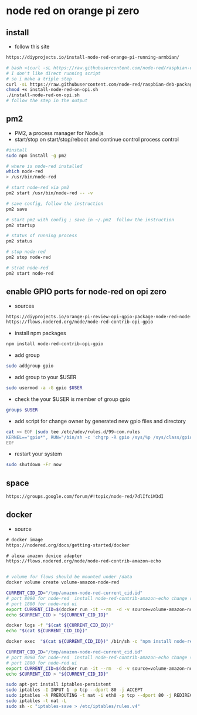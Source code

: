 # node red on orange pi zero

## install

- follow this site

```txt
https://diyprojects.io/install-node-red-orange-pi-running-armbian/
```

```bash
# bash <(curl -sL https://raw.githubusercontent.com/node-red/raspbian-deb-package/master/resources/update-nodejs-and-nodered)
# I don't like direct running script
# so i make a triple step
curl -sL https://raw.githubusercontent.com/node-red/raspbian-deb-package/master/resources/update-nodejs-and-nodered -o install-node-red-on-opi.sh
chmod +x install-node-red-on-opi.sh
./install-node-red-on-opi.sh
# follow the step in the output
```

## pm2

- PM2, a process manager for Node.js
- start/stop on start/stop/reboot and continue control process control

```bash
#install
sudo npm install -g pm2

# where is node-red installed
which node-red
> /usr/bin/node-red

# start node-red via pm2
pm2 start /usr/bin/node-red -- -v

# save config, follow the instruction
pm2 save

# start pm2 with config ; save in ~/.pm2  follow the instruction
pm2 startup

# status of running process
pm2 status

# stop node-red
pm2 stop node-red

# strat node-red
pm2 start node-red
```

## enable GPIO ports for node-red on opi zero

- sources

```txt
https://diyprojects.io/orange-pi-review-opi-gpio-package-node-red-node-red-contrib-opi-gpio/
https://flows.nodered.org/node/node-red-contrib-opi-gpio
```

- install npm packages

```bash
npm install node-red-contrib-opi-gpio
```

- add group

```bash
sudo addgroup gpio
```

- add group to your $USER

```bash
sudo usermod -a -G gpio $USER
```

- check the your $USER is member of group gpio

```bash
groups $USER
```

- add script for change owner by generated new gpio files and directory

```bash
cat << EOF |sudo tee /etc/udev/rules.d/99-com.rules
KERNEL=="gpio*", RUN="/bin/sh -c 'chgrp -R gpio /sys/%p /sys/class/gpio && chmod -R g+w /sys/%p /sys/class/gpio'"
EOF
```

- restart your system

```bash
sudo shutdown -Fr now
```

## space

```txt
https://groups.google.com/forum/#!topic/node-red/7dlIfciW3dI

```

## docker

- source

```txt
# docker image
https://nodered.org/docs/getting-started/docker

# alexa amazon device adapter
https://flows.nodered.org/node/node-red-contrib-amazon-echo
```

```bash create_volume_amazon-node-red.sh

# volume for flows should be mounted under /data
docker volume create volume-amazon-node-red
```

```bash install_container.sh
CURRENT_CID_ID="/tmp/amazon-node-red-current_cid.id"
# port 8090 for node-red  install node-red-contrib-amazon-echo change settings in ui
# port 1880 for node-red ui
export CURRENT_CID=$(docker run -it --rm  -d -v source=volume-amazon-node-red,target=/data  -p 8090:8090 -p 1880:1880 --name amazon-node-red nodered/node-red)
echo $CURRENT_CID > "${CURRENT_CID_ID}"
```

```bash enable-log.sh
docker logs -f "$(cat ${CURRENT_CID_ID})"
echo "$(cat ${CURRENT_CID_ID})"
```

```bash install node-red flow
docker exec  "$(cat ${CURRENT_CID_ID})" /bin/sh -c "npm install node-red-contrib-amazon-echo"
```

```bash restart_docker.sh
CURRENT_CID_ID="/tmp/amazon-node-red-current_cid.id"
# port 8090 for node-red  install node-red-contrib-amazon-echo change settings in ui
# port 1880 for node-red ui
export CURRENT_CID=$(docker run -it --rm  -d -v source=volume-amazon-node-red,target=/data  -p 8090:8090 -p 1880:1880 --name amazon-node-red nodered/node-red)
echo $CURRENT_CID > "${CURRENT_CID_ID}"
```


```bash
sudo apt-get install iptables-persistent
sudo iptables -I INPUT 1 -p tcp --dport 80 -j ACCEPT
sudo iptables -A PREROUTING -t nat -i eth0 -p tcp --dport 80 -j REDIRECT --to-port 8080
sudo iptables -t nat -L
sudo sh -c "iptables-save > /etc/iptables/rules.v4"
```

